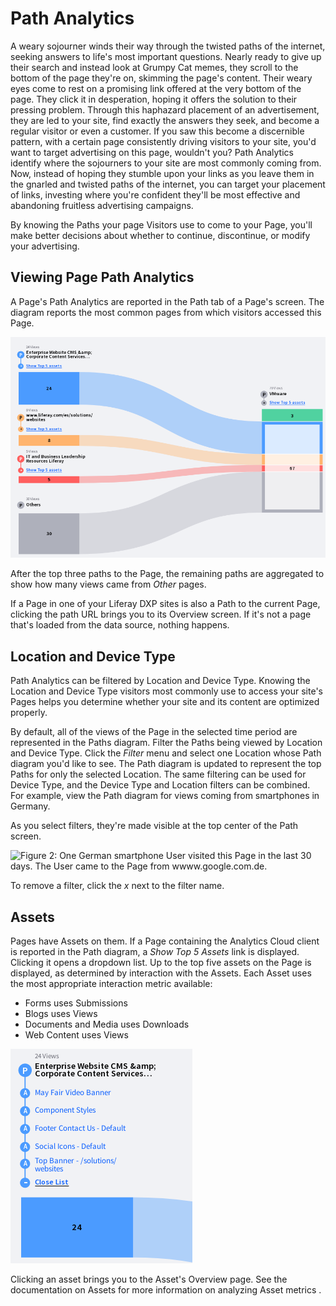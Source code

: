 # Path Analytics [](id=path-analytics)

<!-- Intro needs work. I want to point out how Path Analytics can be used to
make targeted advertising decisions. Let me know if that's wrong or I should do
more in the introduction.-->
A weary sojourner winds their way through the twisted paths of the internet,
seeking answers to life's most important questions. Nearly ready to give up
their search and instead look at Grumpy Cat memes, they scroll to the bottom of
the page they're on, skimming the page's content. Their weary eyes come to rest
on a promising link offered at the very bottom of the page. They click it in
desperation, hoping it offers the solution to their pressing problem. Through
this haphazard placement of an advertisement, they are led to your site, find
exactly the answers they seek, and become a regular visitor or even a customer.
If you saw this become a discernible pattern, with a certain page consistently
driving visitors to your site, you'd want to target advertising on this page,
wouldn't you? Path Analytics identify where the sojourners to your site are most
commonly coming from. Now, instead of hoping they stumble upon your links as you
leave them in the gnarled and twisted paths of the internet, you can target your
placement of links, investing where you're confident they'll be most effective
and abandoning fruitless advertising campaigns.

By knowing the Paths your page Visitors use to come to your Page, you'll make
better decisions about whether to continue, discontinue, or modify your
advertising.

## Viewing Page Path Analytics [](id=viewing-page-path-analytics)

A Page's Path Analytics are reported in the Path tab of a Page's screen. The 
diagram reports the most common pages from which visitors accessed this Page.

![Figure 1: On top of being pretty to look at, the Path Diagram contains important information.](../../images/paths-diagram.png)

After the top three paths to the Page, the remaining paths are aggregated to
show how many views came from _Other_ pages.

If a Page in one of your Liferay DXP sites is also a Path to the current Page,
clicking the path URL brings you to its Overview screen. If it's not a
page that's loaded from the data source, nothing happens.

## Location and Device Type [](id=location-and-device-type)

Path Analytics can be filtered by Location and Device Type. Knowing the Location
and Device Type visitors most commonly use to access your site's Pages helps you
determine whether your site and its content are optimized properly.  <!-- Is
there a better way to interpret these metrics? -->

By default, all of the views of the Page in the selected time period are
represented in the Paths diagram. Filter the Paths being viewed by Location and
Device Type. Click the *Filter* menu and select one Location whose Path diagram
you'd like to see.  The Path diagram is updated to represent the top Paths for
only the selected Location.  The same filtering can be used for Device Type, and
the Device Type and Location filters can be combined. For example, view the Path
diagram for views coming from smartphones in Germany. 

As you select filters, they're made visible at the top center of the Path
screen.

![Figure 2: One German smartphone User visited this Page in the last 30 days. The
User came to the Page from `wwww.google.com.de`.](../../images/paths-filters.png)

To remove a filter, click the *x* next to the filter name.

## Assets [](id=assets)

Pages have Assets on them. If a Page containing the Analytics Cloud client is
reported in the Path diagram, a *Show Top 5 Assets* link is displayed. Clicking
it opens a dropdown list. Up to the top five assets on the Page is displayed, as
determined by interaction with the Assets. Each Asset uses the most appropriate
interaction metric available:

- Forms uses Submissions
- Blogs uses Views
- Documents and Media uses Downloads
- Web Content uses Views

![Figure 3: ](../../images/paths-assets.png)

Clicking an asset brings you to the Asset's Overview page. See the documentation
on Assets for more information on analyzing Asset metrics <!--Link when possible-->.
